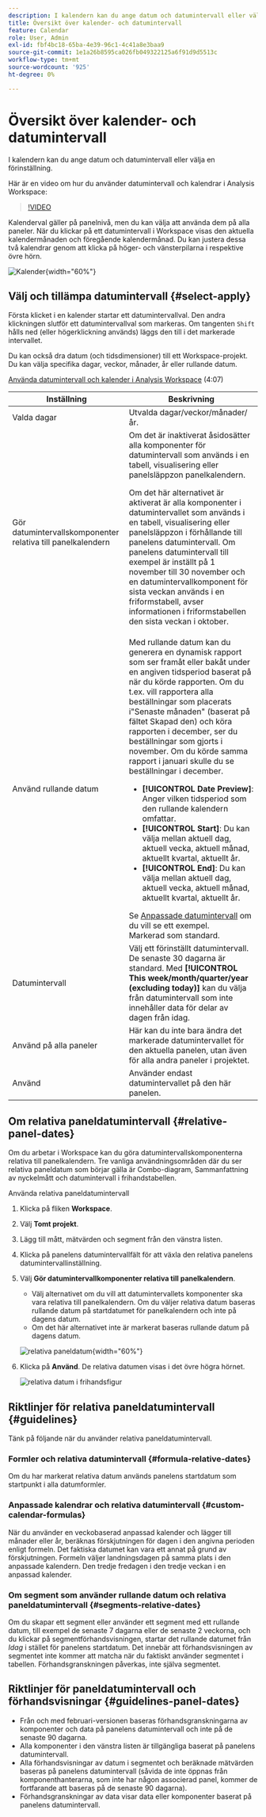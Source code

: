 ```yaml
---
description: I kalendern kan du ange datum och datumintervall eller välja en förinställning.
title: Översikt över kalender- och datumintervall
feature: Calendar
role: User, Admin
exl-id: fbf4bc18-65ba-4e39-96c1-4c41a8e3baa9
source-git-commit: 1e1a26b8595ca026fb049322125a6f91d9d5513c
workflow-type: tm+mt
source-wordcount: '925'
ht-degree: 0%

---
```


# Översikt över kalender- och datumintervall

I kalendern kan du ange datum och datumintervall eller välja en förinställning.

Här är en video om hur du använder datumintervall och kalendrar i Analysis Workspace:

>[!VIDEO](https://video.tv.adobe.com/v/23973/?quality=12)

Kalenderval gäller på panelnivå, men du kan välja att använda dem på alla paneler. När du klickar på ett datumintervall i Workspace visas den aktuella kalendermånaden och föregående kalendermånad. Du kan justera dessa två kalendrar genom att klicka på höger- och vänsterpilarna i respektive övre hörn.

![Kalender](assets/aw_calendar2.png){width="60%"}

## Välj och tillämpa datumintervall {#select-apply}

Första klicket i en kalender startar ett datumintervallval. Den andra klickningen slutför ett datumintervallval som markeras. Om tangenten `Shift` hålls ned (eller högerklickning används) läggs den till i det markerade intervallet.

Du kan också dra datum (och tidsdimensioner) till ett Workspace-projekt. Du kan välja specifika dagar, veckor, månader, år eller rullande datum.

[Använda datumintervall och kalender i Analysis Workspace](https://experienceleague.adobe.com/docs/analytics-learn/tutorials/analysis-workspace/calendar-and-date-ranges/using-dates-in-analysis-workspace.html) (4:07)

| Inställning | Beskrivning |
|--- |--- |
| Valda dagar | Utvalda dagar/veckor/månader/år. |
| Gör datumintervallskomponenter relativa till panelkalendern | Om det är inaktiverat åsidosätter alla komponenter för datumintervall som används i en tabell, visualisering eller panelsläppzon panelkalendern. <p>Om det här alternativet är aktiverat är alla komponenter i datumintervallet som används i en tabell, visualisering eller panelsläppzon i förhållande till panelens datumintervall. Om panelens datumintervall till exempel är inställt på 1 november till 30 november och en datumintervallkomponent för sista veckan används i en friformstabell, avser informationen i friformstabellen den sista veckan i oktober. |
| Använd rullande datum | Med rullande datum kan du generera en dynamisk rapport som ser framåt eller bakåt under en angiven tidsperiod baserat på när du körde rapporten. Om du t.ex. vill rapportera alla beställningar som placerats i&quot;Senaste månaden&quot; (baserat på fältet Skapad den) och köra rapporten i december, ser du beställningar som gjorts i november. Om du körde samma rapport i januari skulle du se beställningar i december.<ul><li>**[!UICONTROL Date Preview]**: Anger vilken tidsperiod som den rullande kalendern omfattar.</li><li>**[!UICONTROL Start]**: Du kan välja mellan aktuell dag, aktuell vecka, aktuell månad, aktuellt kvartal, aktuellt år.</li><li>**[!UICONTROL End]**: Du kan välja mellan aktuell dag, aktuell vecka, aktuell månad, aktuellt kvartal, aktuellt år.</li></ul>Se [Anpassade datumintervall](/help/analyze/analysis-workspace/components/calendar-date-ranges/custom-date-ranges.md) om du vill se ett exempel. <br>Markerad som standard. |
| Datumintervall | Välj ett förinställt datumintervall. De senaste 30 dagarna är standard. Med **[!UICONTROL This week/month/quarter/year (excluding today)]** kan du välja från datumintervall som inte innehåller data för delar av dagen från idag. |
| Använd på alla paneler | Här kan du inte bara ändra det markerade datumintervallet för den aktuella panelen, utan även för alla andra paneler i projektet. |
| Använd | Använder endast datumintervallet på den här panelen. |

## Om relativa paneldatumintervall {#relative-panel-dates}

Om du arbetar i Workspace kan du göra datumintervallskomponenterna relativa till panelkalendern.
Tre vanliga användningsområden där du ser relativa paneldatum som börjar gälla är Combo-diagram, Sammanfattning av nyckelmått och datumintervall i frihandstabellen.

Använda relativa paneldatumintervall

1. Klicka på fliken **Workspace**.
1. Välj **Tomt projekt**.
1. Lägg till mått, mätvärden och segment från den vänstra listen.
1. Klicka på panelens datumintervallfält för att växla den relativa panelens datumintervallinställning.
1. Välj **Gör datumintervallkomponenter relativa till panelkalendern**.
   * Välj alternativet om du vill att datumintervallets komponenter ska vara relativa till panelkalendern.
Om du väljer relativa datum baseras rullande datum på startdatumet för panelkalendern och inte på dagens datum.
   * Om det här alternativet inte är markerat baseras rullande datum på dagens datum.

   ![relativa paneldatum](assets/relative-date-selected.png){width="60%"}

1. Klicka på **Använd**.
De relativa datumen visas i det övre högra hörnet.

   ![relativa datum i frihandsfigur ](assets/relative-date-range1.png)

## Riktlinjer för relativa paneldatumintervall {#guidelines}

Tänk på följande när du använder relativa paneldatumintervall.

### Formler och relativa datumintervall {#formula-relative-dates}

Om du har markerat relativa datum används panelens startdatum som startpunkt i alla datumformler.

### Anpassade kalendrar och relativa datumintervall {#custom-calendar-formulas}

När du använder en veckobaserad anpassad kalender och lägger till månader eller år, beräknas förskjutningen för dagen i den angivna perioden enligt formeln. Det faktiska datumet kan vara ett annat på grund av förskjutningen. Formeln väljer landningsdagen på samma plats i den anpassade kalendern. Den tredje fredagen i den tredje veckan i en anpassad kalender.

### Om segment som använder rullande datum och relativa paneldatumintervall {#segments-relative-dates}

Om du skapar ett segment eller använder ett segment med ett rullande datum, till exempel de senaste 7 dagarna eller de senaste 2 veckorna, och du klickar på segmentförhandsvisningen, startar det rullande datumet från *Idag* i stället för panelens startdatum. Det innebär att förhandsvisningen av segmentet inte kommer att matcha när du faktiskt använder segmentet i tabellen. Förhandsgranskningen påverkas, inte själva segmentet.

## Riktlinjer för paneldatumintervall och förhandsvisningar {#guidelines-panel-dates}

* Från och med februari-versionen baseras förhandsgranskningarna av komponenter och data på panelens datumintervall och inte på de senaste 90 dagarna.
* Alla komponenter i den vänstra listen är tillgängliga baserat på panelens datumintervall.
* Alla förhandsvisningar av datum i segmentet och beräknade mätvärden baseras på panelens datumintervall (såvida de inte öppnas från komponenthanterarna, som inte har någon associerad panel, kommer de fortfarande att baseras på de senaste 90 dagarna).
* Förhandsgranskningar av data visar data eller komponenter baserat på panelens datumintervall.